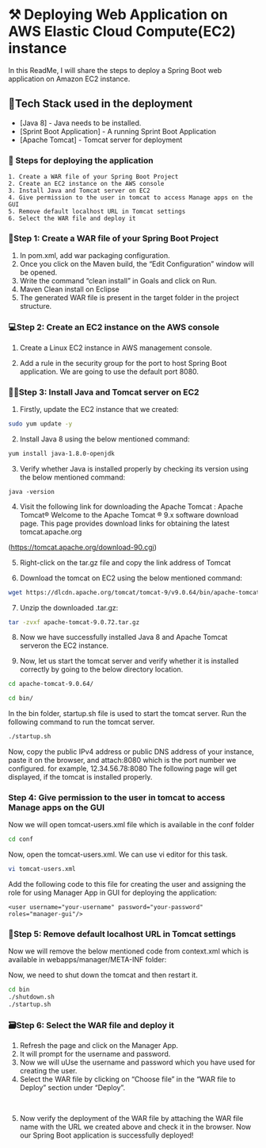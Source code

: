 # ⚒️ Deploying Web Application on AWS Elastic Cloud Compute(EC2) instance

In this ReadMe, I will share the steps to deploy a Spring Boot web application on Amazon EC2 instance.


## 🤳Tech Stack used in the deployment

- [Java 8] - Java needs to be installed.
- [Sprint Boot Application] - A running Sprint Boot Application
- [Apache Tomcat] - Tomcat server for deployment

### 🔦 Steps for deploying the application
	1. Create a WAR file of your Spring Boot Project
	2. Create an EC2 instance on the AWS console
	3. Install Java and Tomcat server on EC2
	4. Give permission to the user in tomcat to access Manage apps on the GUI
	5. Remove default localhost URL in Tomcat settings
	6. Select the WAR file and deploy it


### 🔖Step 1: Create a WAR file of your Spring Boot Project
1. In pom.xml, add war packaging configuration.
2. Once you click on the Maven build, the “Edit Configuration” window will be opened. 
3. Write the command “clean install” in Goals and click on Run.
4. Maven Clean install on Eclipse<br />
5. The generated WAR file is present in the target folder in the project structure.


### 💻Step 2: Create an EC2 instance on the AWS console

1. Create a Linux EC2 instance in AWS management console. 

2. Add a rule in the security group for the port to host Spring Boot application. We are going to use the default port 8080.

### 👩‍💻Step 3: Install Java and Tomcat server on EC2
1. Firstly, update the EC2 instance that we created:
```sh
sudo yum update -y
```
2. Install Java 8 using the below mentioned command:
```sh 
yum install java-1.8.0-openjdk
```
3. Verify whether Java is installed properly by checking its version using the below mentioned command:
``` 
java -version
```

4. Visit the following link for downloading the Apache Tomcat :
Apache Tomcat®
Welcome to the Apache Tomcat ® 9.x software download page. This page provides download links for obtaining the latest tomcat.apache.org

(https://tomcat.apache.org/download-90.cgi)

5. Right-click on the tar.gz file and copy the link address of Tomcat <br/>

6. Download the tomcat on EC2 using the below mentioned command:
```sh 
wget https://dlcdn.apache.org/tomcat/tomcat-9/v9.0.64/bin/apache-tomcat-9.0.64.tar.gz
```

7. Unzip the downloaded .tar.gz:
```sh 
tar -zvxf apache-tomcat-9.0.72.tar.gz
```

8. Now we have successfully installed Java 8 and Apache Tomcat serveron the EC2 instance. 

9. Now, let us start the tomcat server and verify whether it is installed correctly by going to the below directory location.


```sh 
cd apache-tomcat-9.0.64/
```

```sh 
cd bin/
```

In the bin folder, startup.sh file is used to start the tomcat server. Run the following command to run the tomcat server.
```sh  
./startup.sh
```
Now, copy the public IPv4 address or public DNS address of your instance, paste it on the browser, and attach:8080 which is the port number we configured.
for example, 12.34.56.78:8080
The following page will get displayed, if the tomcat is installed properly.<br/>

### Step 4: Give permission to the user in tomcat to access Manage apps on the GUI
Now we will open tomcat-users.xml file which is available in the conf folder
```sh 
cd conf
```
Now, open the tomcat-users.xml. We can use vi editor for this task.
```sh 
vi tomcat-users.xml
```
Add the following code to this file for creating the user and assigning the role for using Manager App in GUI for deploying the application:
```
<user username="your-username" password="your-password" roles="manager-gui"/>
```


### 📸Step 5: Remove default localhost URL in Tomcat settings
Now we will remove the below mentioned code from context.xml which is available in webapps/manager/META-INF folder:

<Valve className="org.apache.catalina.valves.RemoteAddValve" allow="127\.\d+\.\d+|::1|0:0:0:0:0:0:0:1"/>

Now, we need to shut down the tomcat and then restart it.
```sh 
cd bin
./shutdown.sh
./startup.sh
```


### 🗃️Step 6: Select the WAR file and deploy it
1. Refresh the page and click on the Manager App.
2. It will prompt for the username and password.
3. Now we will uUse the username and password which you have used for creating the user.
4. Select the WAR file by clicking on “Choose file” in the “WAR file to Deploy” section under “Deploy”.

<br/>

5. Now verify the deployment of the  WAR file by attaching the WAR file name with the URL we created above and check it in the browser.
Now our Spring Boot application is successfully deployed!
